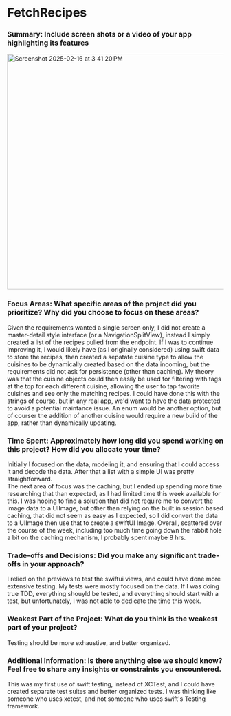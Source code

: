 # FetchRecipes

### Summary: Include screen shots or a video of your app highlighting its features
<img width="546" alt="Screenshot 2025-02-16 at 3 41 20 PM" src="https://github.com/user-attachments/assets/a396e4e2-5083-4cea-9e17-638233b65fb8" />

### Focus Areas: What specific areas of the project did you prioritize? Why did you choose to focus on these areas?
Given the requirements wanted a single screen only, I did not create a master-detail style interface (or a NavigationSplitView), instead I simply created a list of the recipes pulled from the endpoint.  If I was to continue improving it, I would likely have (as I originally considered) using swift data to store the recipes, then created a sepatate cuisine type to allow the cuisines to be dynamically created based on the data incoming, but the requirements did not ask for persistence (other than caching).  My theory was that the cuisine objects could then easily be used for filtering with tags at the top for each different cuisine, allowing the user to tap favorite cuisines and see only the matching recipes.  I could have done this with the strings of course, but in any real app, we'd want to have the data protected to avoid a potential maintance issue.  An enum would be another option, but of courser the addition of another cuisine would require a new build of the app, rather than dynamically updating.

### Time Spent: Approximately how long did you spend working on this project? How did you allocate your time?
Initially I focused on the data, modeling it, and ensuring that I could access it and decode the data.  After that a list with a simple UI was pretty straightforward.  
The next area of focus was the caching, but I ended up spending more time researching that than expected, as I had limited time this week available for this.  I was hoping to find a solution that did not require me to convert the image data to a UIImage, but other than relying on the built in session based caching, that did not seem as easy as I expected, so I did convert the data to a UIImage then use that to create a swiftUI Image.
Overall, scattered over the course of the week, including too much time going down the rabbit hole a bit on the caching mechanism, I probably spent maybe 8 hrs.

### Trade-offs and Decisions: Did you make any significant trade-offs in your approach?
I relied on the previews to test the swiftui views, and could have done more extensive testing.  My tests were mostly focused on the data.  If I was doing true TDD, everything shouyld be tested, and everything should start with a test, but unfortunately, I was not able to dedicate the time this week.

### Weakest Part of the Project: What do you think is the weakest part of your project?
Testing should be more exhaustive, and better organized.

### Additional Information: Is there anything else we should know? Feel free to share any insights or constraints you encountered.
This was my first use of swift testing, instead of XCTest, and I could have created separate test suites and better organized tests.  I was thinking like someone who uses xctest, and not someone who uses swift's Testing framework.
